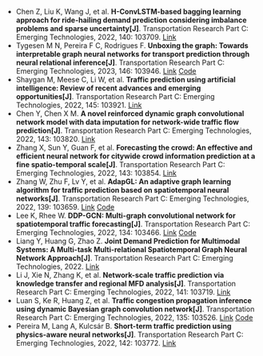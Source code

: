 * Chen Z, Liu K, Wang J, et al. <b>H-ConvLSTM-based bagging learning approach for ride-hailing demand prediction considering imbalance problems and sparse uncertainty[J]</b>. Transportation Research Part C: Emerging Technologies, 2022, 140: 103709. [Link](https://www.sciencedirect.com/science/article/pii/S0968090X22001474)
* Tygesen M N, Pereira F C, Rodrigues F. <b>Unboxing the graph: Towards interpretable graph neural networks for transport prediction through neural relational inference[J]</b>. Transportation Research Part C: Emerging Technologies, 2023, 146: 103946. [Link](https://www.sciencedirect.com/science/article/pii/S0968090X2200359X) [Code](https://github.com/MathiasNT/NRI_for_Transport)
* Shaygan M, Meese C, Li W, et al. <b>Traffic prediction using artificial intelligence: Review of recent advances and emerging opportunities[J]</b>. Transportation Research Part C: Emerging Technologies, 2022, 145: 103921. [Link](https://www.sciencedirect.com/science/article/pii/S0968090X22003345)
* Chen Y, Chen X M. <b>A novel reinforced dynamic graph convolutional network model with data imputation for network-wide traffic flow prediction[J]</b>. Transportation Research Part C: Emerging Technologies, 2022, 143: 103820. [Link](https://www.sciencedirect.com/science/article/pii/S0968090X22002431)
* Zhang X, Sun Y, Guan F, et al. <b>Forecasting the crowd: An effective and efficient neural network for citywide crowd information prediction at a fine spatio-temporal scale[J]</b>. Transportation Research Part C: Emerging Technologies, 2022, 143: 103854. [Link](https://www.sciencedirect.com/science/article/pii/S0968090X2200273X)
* Zhang W, Zhu F, Lv Y, et al. <b>AdapGL: An adaptive graph learning algorithm for traffic prediction based on spatiotemporal neural networks[J]</b>. Transportation Research Part C: Emerging Technologies, 2022, 139: 103659. [Link](https://www.sciencedirect.com/science/article/pii/S0968090X22001024) [Code](https://github.com/goaheand/AdapGL-pytorch)
* Lee K, Rhee W. <b>DDP-GCN: Multi-graph convolutional network for spatiotemporal traffic forecasting[J]</b>. Transportation Research Part C: Emerging Technologies, 2022, 134: 103466. [Link](https://www.sciencedirect.com/science/article/pii/S0968090X21004538) [Code](https://github.com/snu-adsl/DDP-GCN)
* Liang Y, Huang G, Zhao Z. <b>Joint Demand Prediction for Multimodal Systems: A Multi-task Multi-relational Spatiotemporal Graph Neural Network Approach[J]</b>. Transportation Research Part C: Emerging Technologies, 2022. [Link](https://www.sciencedirect.com/science/article/pii/S0968090X22001668)
* Li J, Xie N, Zhang K, et al. <b>Network-scale traffic prediction via knowledge transfer and regional MFD analysis[J]</b>. Transportation Research Part C: Emerging Technologies, 2022, 141: 103719. [Link](https://www.sciencedirect.com/science/article/pii/S0968090X22001565)
* Luan S, Ke R, Huang Z, et al. <b>Traffic congestion propagation inference using dynamic Bayesian graph convolution network[J]</b>. Transportation Research Part C: Emerging Technologies, 2022, 135: 103526. [Link](https://www.sciencedirect.com/science/article/pii/S0968090X21005088) [Code](https://github.com/luansenda/congestion_propagation_inference)
* Pereira M, Lang A, Kulcsár B. <b>Short-term traffic prediction using physics-aware neural networks[J]</b>. Transportation Research Part C: Emerging Technologies, 2022, 142: 103772. [Link](https://www.sciencedirect.com/science/article/pii/S0968090X22002030)